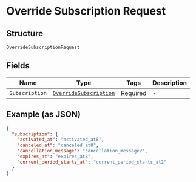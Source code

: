 
# Override Subscription Request

## Structure

`OverrideSubscriptionRequest`

## Fields

| Name | Type | Tags | Description |
|  --- | --- | --- | --- |
| `Subscription` | [`OverrideSubscription`](../../doc/models/override-subscription.md) | Required | - |

## Example (as JSON)

```json
{
  "subscription": {
    "activated_at": "activated_at8",
    "canceled_at": "canceled_at0",
    "cancellation_message": "cancellation_message2",
    "expires_at": "expires_at8",
    "current_period_starts_at": "current_period_starts_at2"
  }
}
```

